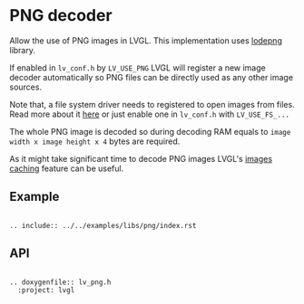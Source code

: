 ```eval_rst
```

# PNG decoder

Allow the use of PNG images in LVGL. This implementation uses [lodepng](https://github.com/lvandeve/lodepng) library.

If enabled in `lv_conf.h` by `LV_USE_PNG` LVGL will register a new image decoder automatically so PNG files can be directly used as any other image  sources.

Note that, a file system driver needs to registered to open images from files. Read more about it [here](https://docs.lvgl.io/master/overview/file-system.html) or just enable one in `lv_conf.h` with `LV_USE_FS_...`

The whole PNG image is decoded so during decoding RAM equals to `image width x image height x 4` bytes are required.

As it might take significant time to decode PNG images LVGL's [images caching](https://docs.lvgl.io/master/overview/image.html#image-caching) feature can be useful.

## Example
```eval_rst

.. include:: ../../examples/libs/png/index.rst

```

## API

```eval_rst

.. doxygenfile:: lv_png.h
  :project: lvgl

